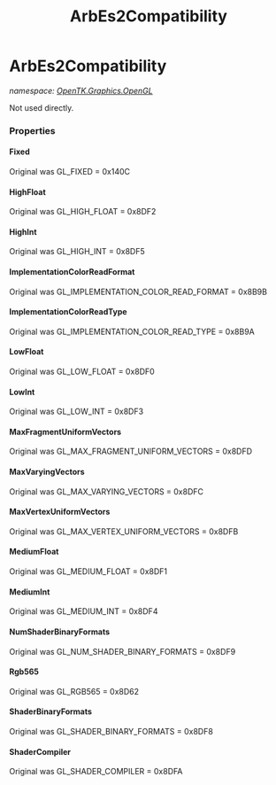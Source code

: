 ﻿---
title: ArbEs2Compatibility
---

# ArbEs2Compatibility
_namespace: [OpenTK.Graphics.OpenGL](N-OpenTK.Graphics.OpenGL.html)_

Not used directly.



### Properties

#### Fixed
Original was GL_FIXED = 0x140C
#### HighFloat
Original was GL_HIGH_FLOAT = 0x8DF2
#### HighInt
Original was GL_HIGH_INT = 0x8DF5
#### ImplementationColorReadFormat
Original was GL_IMPLEMENTATION_COLOR_READ_FORMAT = 0x8B9B
#### ImplementationColorReadType
Original was GL_IMPLEMENTATION_COLOR_READ_TYPE = 0x8B9A
#### LowFloat
Original was GL_LOW_FLOAT = 0x8DF0
#### LowInt
Original was GL_LOW_INT = 0x8DF3
#### MaxFragmentUniformVectors
Original was GL_MAX_FRAGMENT_UNIFORM_VECTORS = 0x8DFD
#### MaxVaryingVectors
Original was GL_MAX_VARYING_VECTORS = 0x8DFC
#### MaxVertexUniformVectors
Original was GL_MAX_VERTEX_UNIFORM_VECTORS = 0x8DFB
#### MediumFloat
Original was GL_MEDIUM_FLOAT = 0x8DF1
#### MediumInt
Original was GL_MEDIUM_INT = 0x8DF4
#### NumShaderBinaryFormats
Original was GL_NUM_SHADER_BINARY_FORMATS = 0x8DF9
#### Rgb565
Original was GL_RGB565 = 0x8D62
#### ShaderBinaryFormats
Original was GL_SHADER_BINARY_FORMATS = 0x8DF8
#### ShaderCompiler
Original was GL_SHADER_COMPILER = 0x8DFA

